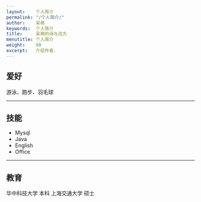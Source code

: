 ```yaml
---
layout:    个人简介
permalink: "/个人简介/"
author:    呆萌
keywords:  个人简介
title:     呆萌的诗与远方
menutitle: 个人简介
weight:    90
excerpt:   介绍作者.
---
```


## 爱好

游泳、跑步、羽毛球

---

## 技能

- Mysql
- Java
- English
- Office

---

## 教育

华中科技大学 本科
上海交通大学 硕士